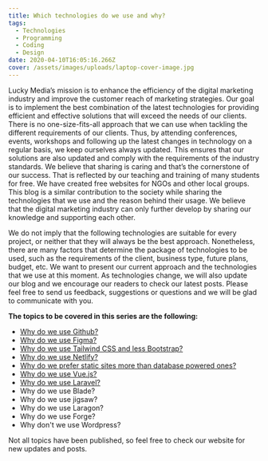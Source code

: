 ```yaml
---
title: Which technologies do we use and why?
tags:
  - Technologies
  - Programming
  - Coding
  - Design
date: 2020-04-10T16:05:16.266Z
cover: /assets/images/uploads/laptop-cover-image.jpg
---
```

Lucky Media’s mission is to enhance the efficiency of the digital marketing industry and improve the customer reach of marketing strategies. Our goal is to implement the best combination of the latest technologies for providing efficient and effective solutions that will exceed the needs of our clients. There is no one-size-fits-all approach that we can use when tackling the different requirements of our clients. Thus, by attending conferences, events, workshops and following up the latest changes in technology on a regular basis, we keep ourselves always updated. This ensures that our solutions are also updated and comply with the requirements of the industry standards. We believe that sharing is caring and that’s the cornerstone of our success. That is reflected by our teaching and training of many students for free. We have created free websites for NGOs and other local groups. This blog is a similar contribution to the society while sharing the technologies that we use and the reason behind their usage. We believe that the digital marketing industry can only further develop by sharing our knowledge and supporting each other.

We do not imply that the following technologies are suitable for every project, or neither that they will always be the best approach. Nonetheless, there are many factors that determine the package of technologies to be used, such as the requirements of the client, business type, future plans, budget, etc. We want to present our current approach and the technologies that we use at this moment. As technologies change, we will also update our blog and we encourage our readers to check our latest posts. Please feel free to send us feedback, suggestions or questions and we will be glad to communicate with you.

**The topics to be covered in this series are the following:**

* [Why do we use Github?](https://www.luckymedia.dev/blog/why-do-we-use-github/)
* [Why do we use Figma?](https://www.luckymedia.dev/blog/why-do-we-use-figma/)
* [Why do we use Tailwind CSS and less Bootstrap?](https://www.luckymedia.dev/blog/why-do-we-use-tailwind-css-and-less-bootstrap/)
* [Why do we use Netlify?](https://www.luckymedia.dev/blog/why-do-we-use-netlify/)
* [Why do we prefer static sites more than database powered ones?](https://www.luckymedia.dev/blog/why-do-we-prefer-static-sites-more-than-database-powered-ones/)
* [Why do we use Vue.js?](https://www.luckymedia.dev/blog/why-do-we-use-vue-js/)
* [Why do we use Laravel?](https://www.luckymedia.dev/blog/why-do-we-use-laravel)
* Why do we use Blade?
* Why do we use jigsaw?
* Why do we use Laragon?
* Why do we use Forge?
* Why don't we use Wordpress?

Not all topics have been published, so feel free to check our website for new updates and posts.